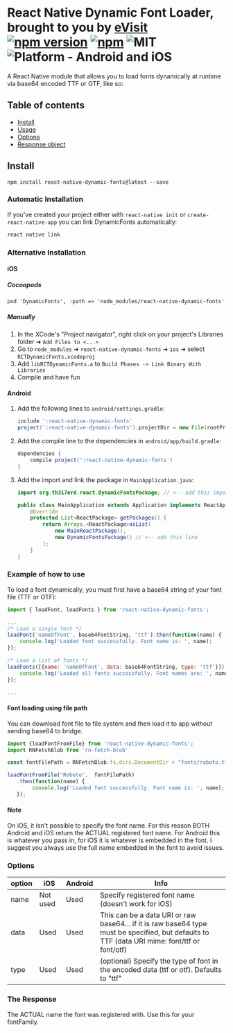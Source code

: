 
# React Native Dynamic Font Loader, brought to you by [eVisit](http://www.evisit.com) [![npm version](https://badge.fury.io/js/react-native-dynamic-fonts.svg)](https://badge.fury.io/js/react-native-dynamic-fonts) [![npm](https://img.shields.io/npm/dt/react-native-dynamic-fonts.svg)](https://www.npmjs.org/package/react-native-dynamic-fonts) ![MIT](https://img.shields.io/dub/l/vibe-d.svg) ![Platform - Android and iOS](https://img.shields.io/badge/platform-Android%20%7C%20iOS-yellow.svg)

A React Native module that allows you to load fonts dynamically at runtime via base64 encoded TTF or OTF, like so:

## Table of contents
- [Install](#install)
- [Usage](#usage)
- [Options](#options)
- [Response object](#the-response-object)

## Install

`npm install react-native-dynamic-fonts@latest --save`

### Automatic Installation

If you've created your project either with `react-native init` or `create-react-native-app` you can link DynamicFonts automatically:

```bash
react native link
```

### Alternative Installation

#### iOS

##### Cocoapods

```podspec
pod 'DynamicFonts', :path => 'node_modules/react-native-dynamic-fonts'
```

##### Manually

1. In the XCode's "Project navigator", right click on your project's Libraries folder ➜ `Add Files to <...>`
2. Go to `node_modules` ➜ `react-native-dynamic-fonts` ➜ `ios` ➜ select `RCTDynamicFonts.xcodeproj`
3. Add `libRCTDynamicFonts.a` to `Build Phases -> Link Binary With Libraries`
4. Compile and have fun

#### Android
1. Add the following lines to `android/settings.gradle`:
    ```gradle
    include ':react-native-dynamic-fonts'
    project(':react-native-dynamic-fonts').projectDir = new File(rootProject.projectDir, '../node_modules/react-native-dynamic-fonts/android')
    ```
    
2. Add the compile line to the dependencies in `android/app/build.gradle`:
    ```gradle
    dependencies {
        compile project(':react-native-dynamic-fonts')
    }
    ```
    
3. Add the import and link the package in `MainApplication.java`:
    ```java
    import org.th317erd.react.DynamicFontsPackage; // <-- add this import

    public class MainApplication extends Application implements ReactApplication {
        @Override
        protected List<ReactPackage> getPackages() {
            return Arrays.<ReactPackage>asList(
                new MainReactPackage(),
                new DynamicFontsPackage() // <-- add this line
            );
        }
    }
    ```

### Example of how to use

To load a font dynamically, you must first have a base64 string of your font file (TTF or OTF):
```javascript
import { loadFont, loadFonts } from 'react-native-dynamic-fonts';

...
/* Load a single font */
loadFont('nameOfFont', base64FontString, 'ttf').then(function(name) {
	console.log('Loaded font successfully. Font name is: ', name);
});

/* Load a list of fonts */
loadFonts([{name: 'nameOfFont', data: base64FontString, type: 'ttf'}]).then(function(names) {
	console.log('Loaded all fonts successfully. Font names are: ', names);
});

...

```

#### Font loading using file path
You can download font file to file system and then load it to app without sending base64 to bridge.
 
```javascript
import {loadFontFromFile} from 'react-native-dynamic-fonts';
import RNFetchBlob from 'rn-fetch-blob'

const fontFilePath = RNFetchBlob.fs.dirs.DocumentDir + "fonts/roboto.ttf";

loadFontFromFile("Roboto",  fontFilePath)
   .then(function(name) {
   	    console.log('Loaded font successfully. Font name is: ', name);
   });

```

#### Note

On iOS, it isn't possible to specify the font name. For this reason BOTH Android and iOS return the ACTUAL registered font name. For Android this is whatever you pass in, for iOS it is whatever is embedded in the font. I suggest you always use the full name embedded in the font to avoid issues.

### Options

option | iOS  | Android | Info
------ | ---- | ------- | ----
name | Not used | Used | Specify registered font name (doesn't work for iOS)
data | Used | Used | This can be a data URI or raw base64... if it is raw base64 type must be specified, but defaults to TTF (data URI mime: font/ttf or font/otf)
type | Used | Used | (optional) Specify the type of font in the encoded data (ttf or otf). Defaults to "ttf"

### The Response

The ACTUAL name the font was registered with. Use this for your fontFamily.
